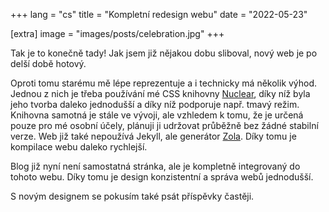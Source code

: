 +++
lang = "cs"
title = "Kompletní redesign webu"
date = "2022-05-23"

[extra]
image = "images/posts/celebration.jpg"
+++

Tak je to konečně tady! Jak jsem již nějakou dobu sliboval, nový web je po delší době hotový.

Oproti tomu starému mě lépe reprezentuje a i technicky má několik výhod. Jednou z nich je třeba používání mé CSS knihovny [Nuclear](https://pervoj.cz/nuclear/), díky níž byla jeho tvorba daleko jednodušší a díky níž podporuje např. tmavý režim. Knihovna samotná je stále ve vývoji, ale vzhledem k tomu, že je určená pouze pro mé osobní účely, plánuji ji udržovat průběžně bez žádné stabilní verze. Web již také nepoužívá Jekyll, ale generátor [Zola](https://www.getzola.org/). Díky tomu je kompilace webu daleko rychlejší.

Blog již nyní není samostatná stránka, ale je kompletně integrovaný do tohoto webu. Díky tomu je design konzistentní a správa webů jednodušší.

S novým designem se pokusím také psát příspěvky častěji.
